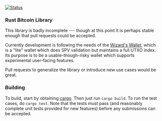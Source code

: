 [![Status](https://travis-ci.org/apoelstra/rust-bitcoin.png?branch=master)](https://travis-ci.org/apoelstra/rust-bitcoin)

### Rust Bitcoin Library

This library is badly incomplete --- though at this point it is perhaps stable
enough that pull requests could be accepted.

Currently development is following the needs of the
[Wizard's Wallet](https://github.com/apoelstra/wizards-wallet), which is
a "lite" wallet which does SPV validation but maintains a full UTXO index.
Its purpose is to be a usable-though-risky wallet which supports experimental
user-facing features.

Pull requests to generalize the library or introduce new use cases would
be great.

### Building

To build, start by obtaining [cargo](http://crates.io/). Then just run `cargo build`.
To run the test cases, do `cargo test`. Note that the tests must pass (and reasonably
complete unit tests provided for new features) before any submissions can be accepted.



